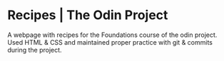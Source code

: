# Recipes | The Odin Project
A webpage with recipes for the Foundations course of the odin project.
Used HTML & CSS and maintained proper practice with git & commits during the project.
